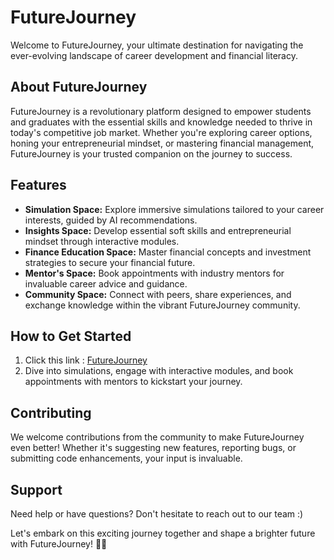 # FutureJourney

Welcome to FutureJourney, your ultimate destination for navigating the ever-evolving landscape of career development and financial literacy. 

## About FutureJourney

FutureJourney is a revolutionary platform designed to empower students and graduates with the essential skills and knowledge needed to thrive in today's competitive job market. Whether you're exploring career options, honing your entrepreneurial mindset, or mastering financial management, FutureJourney is your trusted companion on the journey to success.

## Features

- **Simulation Space:** Explore immersive simulations tailored to your career interests, guided by AI recommendations.
- **Insights Space:** Develop essential soft skills and entrepreneurial mindset through interactive modules.
- **Finance Education Space:** Master financial concepts and investment strategies to secure your financial future.
- **Mentor's Space:** Book appointments with industry mentors for invaluable career advice and guidance.
- **Community Space:** Connect with peers, share experiences, and exchange knowledge within the vibrant FutureJourney community.

## How to Get Started

1. Click this link : <a href = "https://sarveishbalasundram.github.io/FutureJourney_VHACK/">FutureJourney<a>
2. Dive into simulations, engage with interactive modules, and book appointments with mentors to kickstart your journey.

## Contributing

We welcome contributions from the community to make FutureJourney even better! Whether it's suggesting new features, reporting bugs, or submitting code enhancements, your input is invaluable.

## Support

Need help or have questions? Don't hesitate to reach out to our team :)

Let's embark on this exciting journey together and shape a brighter future with FutureJourney! 🚀✨
